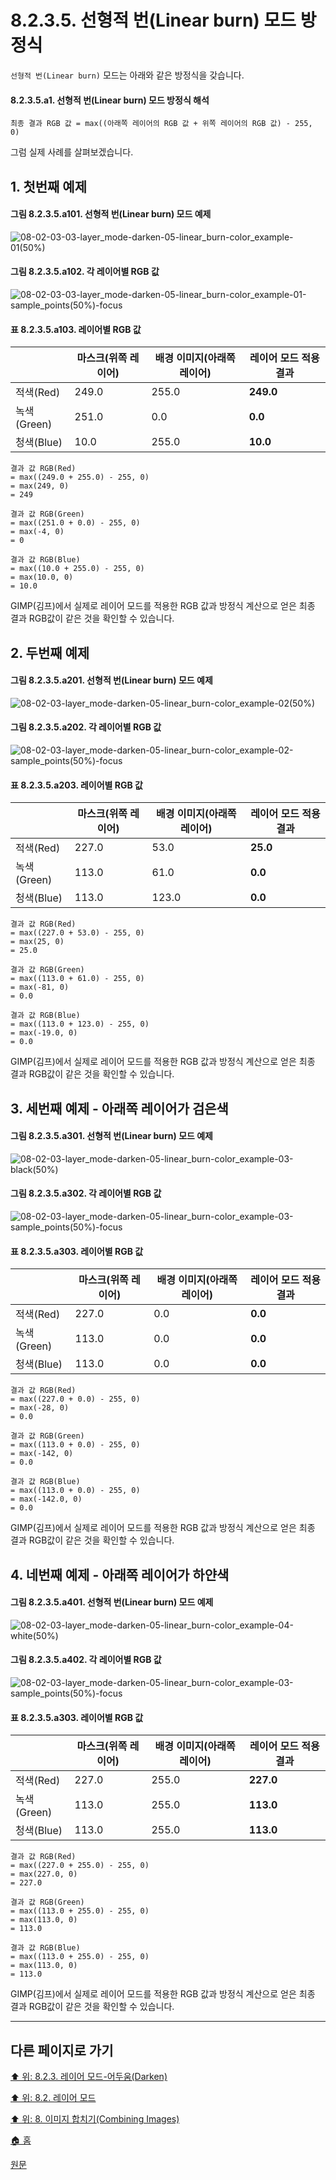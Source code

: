 # 8.2.3.5. 선형적 번(Linear burn) 모드 방정식
`선형적 번(Linear burn)` 모드는 아래와 같은 방정식을 갖습니다.

#### 8.2.3.5.a1. 선형적 번(Linear burn) 모드 방정식 해석
```
최종 결과 RGB 값 = max((아래쪽 레이어의 RGB 값 + 위쪽 레이어의 RGB 값) - 255, 0)
```

그럼 실제 사례를 살펴보겠습니다.

## 1. 첫번째 예제
#### 그림 8.2.3.5.a101. 선형적 번(Linear burn) 모드 예제
![08-02-03-03-layer_mode-darken-05-linear_burn-color_example-01(50%)](https://github.com/wonder13662/gimp/assets/15767104/e0e7912f-047b-459a-aa79-b916483a5c58)

#### 그림 8.2.3.5.a102. 각 레이어별 RGB 값
![08-02-03-03-layer_mode-darken-05-linear_burn-color_example-01-sample_points(50%)-focus](https://github.com/wonder13662/gimp/assets/15767104/325ef3b1-6ee9-478d-9c60-609fb715330a)

#### 표 8.2.3.5.a103. 레이어별 RGB 값

||마스크(위쪽 레이어)|배경 이미지(아래쪽 레이어)|레이어 모드 적용 결과|
|---|---|---|---|
|적색(Red)|249.0|255.0|**249.0**|
|녹색(Green)|251.0|0.0|**0.0**|
|청색(Blue)|10.0|255.0|**10.0**|

```
결과 값 RGB(Red)
= max((249.0 + 255.0) - 255, 0)
= max(249, 0)
= 249

결과 값 RGB(Green)
= max((251.0 + 0.0) - 255, 0)
= max(-4, 0)
= 0

결과 값 RGB(Blue)
= max((10.0 + 255.0) - 255, 0)
= max(10.0, 0)
= 10.0
```

GIMP(김프)에서 실제로 레이어 모드를 적용한 RGB 값과 방정식 계산으로 얻은 최종 결과 RGB값이 같은 것을 확인할 수 있습니다.

## 2. 두번째 예제
#### 그림 8.2.3.5.a201. 선형적 번(Linear burn) 모드 예제
![08-02-03-layer_mode-darken-05-linear_burn-color_example-02(50%)](https://github.com/wonder13662/gimp/assets/15767104/ab2610cd-062f-42a5-ad3a-0bdf5a542029)

#### 그림 8.2.3.5.a202. 각 레이어별 RGB 값
![08-02-03-layer_mode-darken-05-linear_burn-color_example-02-sample_points(50%)-focus](https://github.com/wonder13662/gimp/assets/15767104/100394a8-ce5f-4ea4-87cf-c22ff0d0cec0)

#### 표 8.2.3.5.a203. 레이어별 RGB 값

||마스크(위쪽 레이어)|배경 이미지(아래쪽 레이어)|레이어 모드 적용 결과|
|---|---|---|---|
|적색(Red)|227.0|53.0|**25.0**|
|녹색(Green)|113.0|61.0|**0.0**|
|청색(Blue)|113.0|123.0|**0.0**|

```
결과 값 RGB(Red)
= max((227.0 + 53.0) - 255, 0)
= max(25, 0)
= 25.0

결과 값 RGB(Green)
= max((113.0 + 61.0) - 255, 0)
= max(-81, 0)
= 0.0

결과 값 RGB(Blue)
= max((113.0 + 123.0) - 255, 0)
= max(-19.0, 0)
= 0.0
```

GIMP(김프)에서 실제로 레이어 모드를 적용한 RGB 값과 방정식 계산으로 얻은 최종 결과 RGB값이 같은 것을 확인할 수 있습니다.

## 3. 세번째 예제 - 아래쪽 레이어가 검은색
#### 그림 8.2.3.5.a301. 선형적 번(Linear burn) 모드 예제
![08-02-03-layer_mode-darken-05-linear_burn-color_example-03-black(50%)](https://github.com/wonder13662/gimp/assets/15767104/d008ccfc-19fb-4924-aaf6-e3ae6532c1bd)

#### 그림 8.2.3.5.a302. 각 레이어별 RGB 값
![08-02-03-layer_mode-darken-05-linear_burn-color_example-03-sample_points(50%)-focus](https://github.com/wonder13662/gimp/assets/15767104/9747f71d-accc-4ff3-9d7e-3824278f402d)

#### 표 8.2.3.5.a303. 레이어별 RGB 값

||마스크(위쪽 레이어)|배경 이미지(아래쪽 레이어)|레이어 모드 적용 결과|
|---|---|---|---|
|적색(Red)|227.0|0.0|**0.0**|
|녹색(Green)|113.0|0.0|**0.0**|
|청색(Blue)|113.0|0.0|**0.0**|

```
결과 값 RGB(Red)
= max((227.0 + 0.0) - 255, 0)
= max(-28, 0)
= 0.0

결과 값 RGB(Green)
= max((113.0 + 0.0) - 255, 0)
= max(-142, 0)
= 0.0

결과 값 RGB(Blue)
= max((113.0 + 0.0) - 255, 0)
= max(-142.0, 0)
= 0.0
```

GIMP(김프)에서 실제로 레이어 모드를 적용한 RGB 값과 방정식 계산으로 얻은 최종 결과 RGB값이 같은 것을 확인할 수 있습니다.

## 4. 네번째 예제 - 아래쪽 레이어가 하얀색
#### 그림 8.2.3.5.a401. 선형적 번(Linear burn) 모드 예제
![08-02-03-layer_mode-darken-05-linear_burn-color_example-04-white(50%)](https://github.com/wonder13662/gimp/assets/15767104/5ff039b2-e44f-4ab6-8d91-516160471fac)

#### 그림 8.2.3.5.a402. 각 레이어별 RGB 값
![08-02-03-layer_mode-darken-05-linear_burn-color_example-03-sample_points(50%)-focus](https://github.com/wonder13662/gimp/assets/15767104/3f9e3336-0e64-4a60-925f-d9288863f59b)

#### 표 8.2.3.5.a303. 레이어별 RGB 값

||마스크(위쪽 레이어)|배경 이미지(아래쪽 레이어)|레이어 모드 적용 결과|
|---|---|---|---|
|적색(Red)|227.0|255.0|**227.0**|
|녹색(Green)|113.0|255.0|**113.0**|
|청색(Blue)|113.0|255.0|**113.0**|

```
결과 값 RGB(Red)
= max((227.0 + 255.0) - 255, 0)
= max(227.0, 0)
= 227.0

결과 값 RGB(Green)
= max((113.0 + 255.0) - 255, 0)
= max(113.0, 0)
= 113.0

결과 값 RGB(Blue)
= max((113.0 + 255.0) - 255, 0)
= max(113.0, 0)
= 113.0
```

GIMP(김프)에서 실제로 레이어 모드를 적용한 RGB 값과 방정식 계산으로 얻은 최종 결과 RGB값이 같은 것을 확인할 수 있습니다.

***

## 다른 페이지로 가기
[⬆️ 위: 8.2.3. 레이어 모드-어두움(Darken)](./08-02-03-darken-layer-modes.md)

[⬆️ 위: 8.2. 레이어 모드](./08-02-00-layer-modes.md)

[⬆️ 위: 8. 이미지 합치기(Combining Images)](./08-00-combining-images.md)

[🏠 홈](./00-home.md)

[원문](https://docs.gimp.org/2.10/ko/layer-mode-group-lighten.html)
